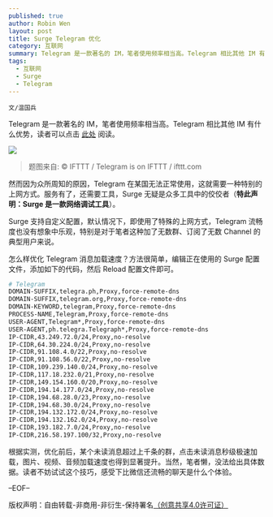 ```yaml
---
published: true
author: Robin Wen
layout: post
title: Surge Telegram 优化
category: 互联网
summary: Telegram 是一款著名的 IM，笔者使用频率相当高。Telegram 相比其他 IM 有什么优势，读者可以点击此处阅读。怎么样优化 Telegram 消息加载速度？方法很简单，编辑正在使用的 Surge 配置文件，添加如下的代码，然后 Reload 配置文件即可。根据实测，优化前后，某个未读消息超过上千条的群，点击未读消息秒级极速加载，图片、视频、音频加载速度也得到显著提升。当然，笔者懒，没法给出具体数据。读者不妨试试这个技巧，感受下比微信还流畅的聊天是什么个体验。
tags:
  - 互联网
  - Surge
  - Telegram
---
```


`文/温国兵`

Telegram 是一款著名的 IM，笔者使用频率相当高。Telegram 相比其他 IM 有什么优势，读者可以点击 [此处](https://telegram.org/faq) 阅读。

![](https://cdn.wenguobing.com/2efMSBS.png)

> 题图来自: © IFTTT / Telegram is on IFTTT / ifttt.com

然而因为众所周知的原因，Telegram 在某国无法正常使用，这就需要一种特别的上网方式。服务有了，还需要工具，Surge 无疑是众多工具中的佼佼者（**特此声明：Surge 是一款网络调试工具**）。

Surge 支持自定义配置，默认情况下，即使用了特殊的上网方式，Telegram 流畅度也没有想象中乐观，特别是对于笔者这种加了无数群、订阅了无数 Channel 的典型用户来说。

怎么样优化 Telegram 消息加载速度？方法很简单，编辑正在使用的 Surge 配置文件，添加如下的代码，然后 Reload 配置文件即可。

``` bash
# Telegram
DOMAIN-SUFFIX,telegra.ph,Proxy,force-remote-dns
DOMAIN-SUFFIX,telegram.org,Proxy,force-remote-dns
DOMAIN-KEYWORD,telegram,Proxy,force-remote-dns
PROCESS-NAME,Telegram,Proxy,force-remote-dns
USER-AGENT,Telegram*,Proxy,force-remote-dns
USER-AGENT,ph.telegra.Telegraph*,Proxy,force-remote-dns
IP-CIDR,43.249.72.0/24,Proxy,no-resolve
IP-CIDR,64.30.224.0/24,Proxy,no-resolve
IP-CIDR,91.108.4.0/22,Proxy,no-resolve
IP-CIDR,91.108.56.0/22,Proxy,no-resolve
IP-CIDR,109.239.140.0/24,Proxy,no-resolve
IP-CIDR,117.18.232.0/21,Proxy,no-resolve
IP-CIDR,149.154.160.0/20,Proxy,no-resolve
IP-CIDR,194.14.177.0/24,Proxy,no-resolve
IP-CIDR,194.68.28.0/23,Proxy,no-resolve
IP-CIDR,194.68.30.0/24,Proxy,no-resolve
IP-CIDR,194.132.172.0/24,Proxy,no-resolve
IP-CIDR,194.132.162.0/24,Proxy,no-resolve
IP-CIDR,193.182.7.0/24,Proxy,no-resolve
IP-CIDR,216.58.197.100/32,Proxy,no-resolve
```

根据实测，优化前后，某个未读消息超过上千条的群，点击未读消息秒级极速加载，图片、视频、音频加载速度也得到显著提升。当然，笔者懒，没法给出具体数据。读者不妨试试这个技巧，感受下比微信还流畅的聊天是什么个体验。

–EOF–

版权声明：自由转载-非商用-非衍生-保持署名<a href="http://creativecommons.org/licenses/by-nc-nd/4.0/deed.zh" target="_blank">（创意共享4.0许可证）</a>
